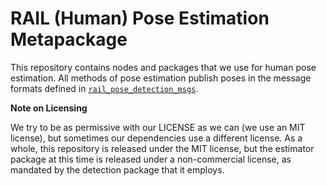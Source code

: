 # RAIL (Human) Pose Estimation Metapackage

This repository contains nodes and packages that we use for human pose estimation. All methods of pose estimation publish poses in the message formats defined in [`rail_pose_detection_msgs`](rail_pose_detection_msgs/).

**Note on Licensing**

We try to be as permissive with our LICENSE as we can (we use an MIT license), but sometimes our dependencies use a different license. As a whole, this repository is released under the MIT license, but the estimator package at this time is released under a non-commercial license, as mandated by the detection package that it employs.
